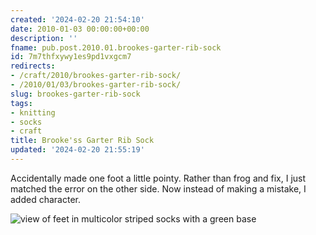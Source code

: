 ```yaml
---
created: '2024-02-20 21:54:10'
date: 2010-01-03 00:00:00+00:00
description: ''
fname: pub.post.2010.01.brookes-garter-rib-sock
id: 7m7thfxywy1es9pd1vxgcm7
redirects:
- /craft/2010/brookes-garter-rib-sock/
- /2010/01/03/brookes-garter-rib-sock/
slug: brookes-garter-rib-sock
tags:
- knitting
- socks
- craft
title: Brooke'ss Garter Rib Sock
updated: '2024-02-20 21:55:19'
---
```


Accidentally made one foot a little pointy. Rather than frog and fix, I just matched the error on the other side. Now instead of making a mistake, I added character.

![view of feet in multicolor striped socks with a green base](assets/img/2010/cover-2010-01-03.jpg)